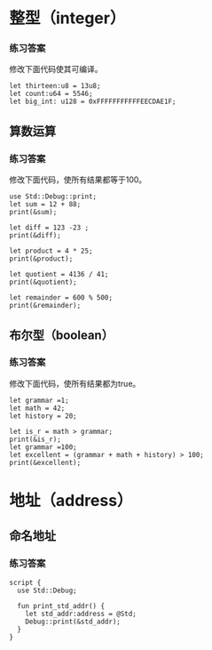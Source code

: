 # 整型（integer）
### 练习答案
修改下面代码使其可编译。
```
let thirteen:u8 = 13u8;
let count:u64 = 5546;
let big_int: u128 = 0xFFFFFFFFFFFEECDAE1F;
```
## 算数运算
### 练习答案
修改下面代码，使所有结果都等于100。
```
use Std::Debug::print;
let sum = 12 + 88;
print(&sum);

let diff = 123 -23 ;
print(&diff);

let product = 4 * 25;
print(&product);

let quotient = 4136 / 41;
print(&quotient);

let remainder = 600 % 500;
print(&remainder);
```

## 布尔型（boolean）
### 练习答案
修改下面代码，使所有结果都为true。
```
let grammar =1;
let math = 42;
let history = 20;

let is_r = math > grammar;
print(&is_r);
let grammar =100;
let excellent = (grammar + math + history) > 100;
print(&excellent);
```
# 地址（address）
## 命名地址
### 练习答案
```
script {
  use Std::Debug;

  fun print_std_addr() {
    let std_addr:address = @Std;
    Debug::print(&std_addr);
  }
}
```
